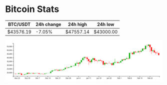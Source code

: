# Bitcoin Stats

BTC/USDT|24h change|24h high|24h low|
|---|---|---|---|
|$43576.19|-7.05%|$47557.14|$43000.00|

<img src="./chart.svg">
